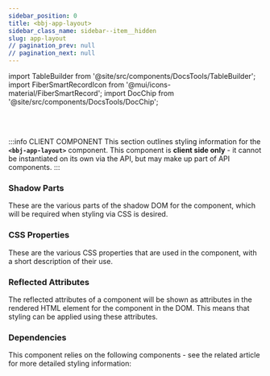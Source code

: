 ```yaml
---
sidebar_position: 0
title: <bbj-app-layout>
sidebar_class_name: sidebar--item__hidden
slug: app-layout
// pagination_prev: null
// pagination_next: null
---
```


import TableBuilder from '@site/src/components/DocsTools/TableBuilder';
import FiberSmartRecordIcon from '@mui/icons-material/FiberSmartRecord';
import DocChip from '@site/src/components/DocsTools/DocChip';

<DocChip tooltipText="This component will render with a shadow DOM, an API built into the browser that facilitates encapsulation." label="Shadow" target="_blank" clickable={false} iconName='shadow' />

<br />
<br />

:::info CLIENT COMPONENT
This section outlines styling information for the **`<bbj-app-layout>`** component. This component is **client side only** - it cannot be instantiated on its own via the API, but may make up part of API components.
:::

### Shadow Parts
These are the various parts of the shadow DOM for the component, which will be required when styling via CSS is desired.
<TableBuilder tag='bbj-app-layout' table="parts"/>

### CSS Properties

  These are the various CSS properties that are used in the component, with a short description of their use.
  
  <TableBuilder tag='bbj-app-layout' table="properties"/>

### Reflected Attributes

  The reflected attributes of a component will be shown as attributes in the rendered HTML element for the component in the DOM. This means that styling can be applied using these attributes.
  
  <TableBuilder tag='bbj-app-layout' table="reflects"/>

### Dependencies

  This component relies on the following components - see the related article for more detailed styling information:
  
  <TableBuilder tag='bbj-app-layout' table="dependencies"/>
